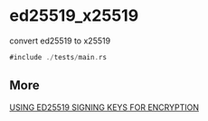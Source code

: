 # ed25519_x25519

convert ed25519 to x25519

```rust
#include ./tests/main.rs
```


## More

[USING ED25519 SIGNING KEYS FOR ENCRYPTION](https://blog.filippo.io/using-ed25519-keys-for-encryption/)

